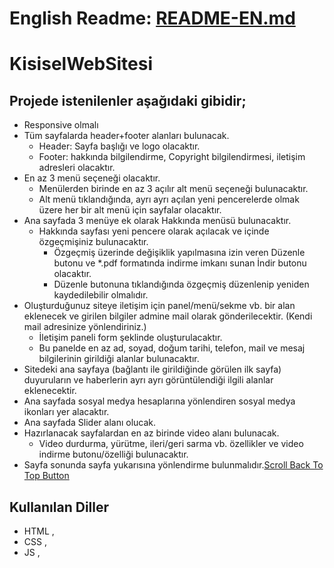 # English Readme: [README-EN.md](https://github.com/yemrecoskun/KisiselWebSitesi/blob/master/README-EN.md)
# KisiselWebSitesi
## Projede istenilenler aşağıdaki gibidir;
- Responsive olmalı
- Tüm sayfalarda header+footer alanları bulunacak.
  - Header: Sayfa başlığı ve logo olacaktır.
  - Footer: hakkında bilgilendirme, Copyright bilgilendirmesi, iletişim adresleri  olacaktır.
- En az 3 menü seçeneği olacaktır.
  - Menülerden birinde en az 3 açılır alt menü seçeneği bulunacaktır.
  - Alt menü tıklandığında, ayrı ayrı açılan yeni pencerelerde olmak üzere her bir alt menü için sayfalar olacaktır.
- Ana sayfada 3 menüye ek olarak Hakkında menüsü bulunacaktır.
  - Hakkında sayfası yeni pencere olarak açılacak ve içinde
özgeçmişiniz bulunacaktır.
    - Özgeçmiş üzerinde değişiklik yapılmasına izin veren Düzenle
butonu ve *.pdf formatında indirme imkanı sunan İndir butonu
olacaktır.
    - Düzenle butonuna tıklandığında özgeçmiş düzenlenip yeniden
kaydedilebilir olmalıdır.
- Oluşturduğunuz siteye iletişim için panel/menü/sekme vb. bir alan
eklenecek ve girilen bilgiler admine mail olarak gönderilecektir. (Kendi
mail adresinize yönlendiriniz.)
  - İletişim paneli form şeklinde oluşturulacaktır.
  - Bu panelde en az ad, soyad, doğum tarihi, telefon, mail ve mesaj
bilgilerinin girildiği alanlar bulunacaktır.
- Sitedeki ana sayfaya (bağlantı ile girildiğinde görülen ilk sayfa)
duyuruların ve haberlerin ayrı ayrı görüntülendiği ilgili alanlar
eklenecektir.
- Ana sayfada sosyal medya hesaplarına yönlendiren sosyal medya ikonları
yer alacaktır.
- Ana sayfada Slider alanı olucak.
- Hazırlanacak sayfalardan en az birinde video alanı bulunacak.
  - Video durdurma, yürütme, ileri/geri sarma vb.
özellikler ve video indirme butonu/özelliği bulunacaktır.
- Sayfa sonunda sayfa yukarısına yönlendirme bulunmalıdır.[Scroll Back To Top Button](https://www.w3schools.com/howto/tryit.asp?filename=tryhow_js_scroll_to_top)
## Kullanılan Diller
- HTML ,
- CSS ,
- JS ,
